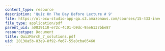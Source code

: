 ```yaml
---
content_type: resource
description: 'Quiz On The Day Before Lecture # 9'
file: https://ol-ocw-studio-app-qa.s3.amazonaws.com/courses/15-433-investments-spring-2003/20138a5b83e98f92fe6755e8cba05460_QuizMarch_7_solutions.pdf
file_type: application/pdf
parent_uid: a0839110-e72c-4c01-b9dc-9ae6137bbe87
resourcetype: Document
title: QuizMarch_7_solutions.pdf
uid: 20138a5b-83e9-8f92-fe67-55e8cba05460
---
```

